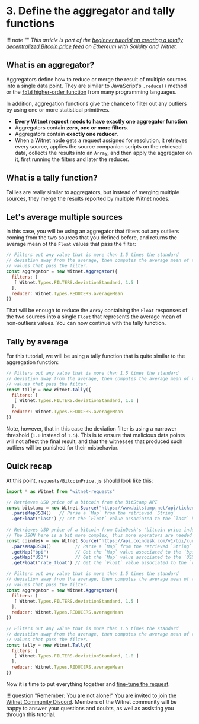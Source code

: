 # 3. Define the aggregator and tally functions

!!! note ""
    *This article is part of the [beginner tutorial on creating a totally
    decentralized Bitcoin price feed][intro] on Ethereum with Solidity and
    Witnet.*

## What is an aggregator?

Aggregators define how to reduce or merge the result of multiple sources
into a single data point. They are similar to JavaScript's `.reduce()`
method or the [`fold` higher-order function][fold] from many programming
languages.

In addition, aggregation functions give the chance to filter out any
outliers by using one or more statistical primitives.

- **Every Witnet request needs to have exactly one aggregator
  function**.
- Aggregators contain **zero, one or more filters**.
- Aggregators contain **exactly one reducer**.
- When a Witnet node gets a request assigned for resolution, it
  retrieves every source, applies the source companion scripts on the
  retrieved data, collects the results into an `Array`, and then apply
  the aggregator on it, first running the filters and later the
  reducer.


## What is a tally function?

Tallies are really similar to aggregators, but instead of merging
multiple sources, they merge the results reported by multiple Witnet
nodes.

## Let's average multiple sources

In this case, you will be using an aggregator that filters out any
outliers coming from the two sources that you defined before, and
returns the average mean of the `Float` values that pass the filter:

```javascript
// Filters out any value that is more than 1.5 times the standard
// deviation away from the average, then computes the average mean of the
// values that pass the filter.
const aggregator = new Witnet.Aggregator({
  filters: [
   [ Witnet.Types.FILTERS.deviationStandard, 1.5 ]
  ],
  reducer: Witnet.Types.REDUCERS.averageMean
})
```

That will be enough to reduce the `Array` containing the `Float`
responses of the two sources into a single `Float` that represents the
average mean of non-outliers values. You can now continue with the tally
function.

## Tally by average

For this tutorial, we will be using a tally function that is quite
similar to the aggregation function:

```javascript
// Filters out any value that is more than 1.5 times the standard
// deviation away from the average, then computes the average mean of the
// values that pass the filter.
const tally = new Witnet.Tally({
  filters: [
   [ Witnet.Types.FILTERS.deviationStandard, 1.0 ]
  ],
  reducer: Witnet.Types.REDUCERS.averageMean
})
```

Note, however, that in this case the deviation filter is using a narrower
threshold (`1.0` instead of `1.5`). This is to ensure that malicious
data points will not affect the final result, and that the witnesses
that produced such outliers will be punished for their misbehavior.

## Quick recap

At this point, `requests/BitcoinPrice.js`  should look like this:

```javascript
import * as Witnet from "witnet-requests"

// Retrieves USD price of a bitcoin from the BitStamp API
const bitstamp = new Witnet.Source("https://www.bitstamp.net/api/ticker/")
  .parseMapJSON()   // Parse a `Map` from the retrieved `String`
  .getFloat("last") // Get the `Float` value associated to the `last` key
  
// Retrieves USD price of a bitcoin from CoinDesk's "bitcoin price index" API
// The JSON here is a bit more complex, thus more operators are needed
const coindesk = new Witnet.Source("https://api.coindesk.com/v1/bpi/currentprice.json")
  .parseMapJSON()         // Parse a `Map` from the retrieved `String`
  .getMap("bpi")          // Get the `Map` value associated to the `bpi` key
  .getMap("USD")          // Get the `Map` value associated to the `USD` key
  .getFloat("rate_float") // Get the `Float` value associated to the `rate_float` key

// Filters out any value that is more than 1.5 times the standard
// deviation away from the average, then computes the average mean of the
// values that pass the filter.
const aggregator = new Witnet.Aggregator({
  filters: [
   [ Witnet.Types.FILTERS.deviationStandard, 1.5 ]
  ],
  reducer: Witnet.Types.REDUCERS.averageMean
})

// Filters out any value that is more than 1.5 times the standard
// deviation away from the average, then computes the average mean of the
// values that pass the filter.
const tally = new Witnet.Tally({
  filters: [
   [ Witnet.Types.FILTERS.deviationStandard, 1.0 ]
  ],
  reducer: Witnet.Types.REDUCERS.averageMean
})
```

Now it is time to put everything together and
[fine-tune the request][next].

!!! question "Remember: You are not alone!"
    You are invited to join the [Witnet Community Discord][discord].
    Members of the Witnet community will be happy to answer your
    questions and doubts, as well as assisting you through this
    tutorial.

[discord]: https://discord.gg/X4uurfP
[intro]: /tutorials/bitcoin-price-feed/introduction
[fold]: https://en.wikipedia.org/wiki/Fold_(higher-order_function)
[next]: /tutorials/bitcoin-price-feed/fine-tuning
